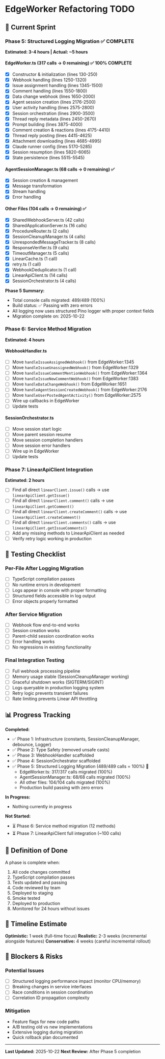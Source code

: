 # EdgeWorker Refactoring TODO

## 🎯 Current Sprint

### Phase 5: Structured Logging Migration ✅ COMPLETE
**Estimated: 3-4 hours | Actual: ~5 hours**

#### EdgeWorker.ts (317 calls → 0 remaining) ✅ 100% COMPLETE
- [x] Constructor & initialization (lines 130-250)
- [x] Webhook handling (lines 1250-1320)
- [x] Issue assignment handling (lines 1345-1500)
- [x] Comment handling (lines 1550-1800)
- [x] Data change webhook (lines 1650-2000)
- [x] Agent session creation (lines 2176-2500)
- [x] User activity handling (lines 2575-2800)
- [x] Session orchestration (lines 2900-3500)
- [x] Thread reply metadata (lines 2450-2670)
- [x] Prompt building (lines 3875-4000)
- [x] Comment creation & reactions (lines 4175-4410)
- [x] Thread reply posting (lines 4415-4625)
- [x] Attachment downloading (lines 4685-4995)
- [x] Claude runner config (lines 5170-5285)
- [x] Session resumption (lines 5820-6065)
- [x] State persistence (lines 5515-5545)

#### AgentSessionManager.ts (68 calls → 0 remaining) ✅
- [x] Session creation & management
- [x] Message transformation
- [x] Stream handling
- [x] Error handling

#### Other Files (104 calls → 0 remaining) ✅
- [x] SharedWebhookServer.ts (42 calls)
- [x] SharedApplicationServer.ts (16 calls)
- [x] ProcedureRouter.ts (2 calls)
- [x] SessionCleanupManager.ts (4 calls)
- [x] UnrespondedMessageTracker.ts (8 calls)
- [x] ResponseVerifier.ts (9 calls)
- [x] TimeoutManager.ts (5 calls)
- [x] LinearCache.ts (1 call)
- [x] retry.ts (1 call)
- [x] WebhookDeduplicator.ts (1 call)
- [x] LinearApiClient.ts (14 calls)
- [x] SessionOrchestrator.ts (4 calls)

**Phase 5 Summary:**
- Total console calls migrated: 489/489 (100%)
- Build status: ✅ Passing with zero errors
- All logging now uses structured Pino logger with proper context fields
- Migration complete on: 2025-10-22

### Phase 6: Service Method Migration
**Estimated: 4 hours**

#### WebhookHandler.ts
- [ ] Move `handleIssueAssignedWebhook()` from EdgeWorker:1345
- [ ] Move `handleIssueUnassignedWebhook()` from EdgeWorker:1329
- [ ] Move `handleIssueCommentMentionWebhook()` from EdgeWorker:1364
- [ ] Move `handleIssueNewCommentWebhook()` from EdgeWorker:1383
- [ ] Move `handleDataChangeWebhook()` from EdgeWorker:1651
- [ ] Move `handleAgentSessionCreatedWebhook()` from EdgeWorker:2176
- [ ] Move `handleUserPostedAgentActivity()` from EdgeWorker:2575
- [ ] Wire up callbacks in EdgeWorker
- [ ] Update tests

#### SessionOrchestrator.ts
- [ ] Move session start logic
- [ ] Move parent session resume
- [ ] Move session completion handlers
- [ ] Move session error handlers
- [ ] Wire up in EdgeWorker
- [ ] Update tests

### Phase 7: LinearApiClient Integration
**Estimated: 2 hours**

- [ ] Find all direct `linearClient.issue()` calls → use `linearApiClient.getIssue()`
- [ ] Find all direct `linearClient.comment()` calls → use `linearApiClient.getComment()`
- [ ] Find all direct `linearClient.createComment()` calls → use `linearApiClient.createComment()`
- [ ] Find all direct `linearClient.comments()` calls → use `linearApiClient.getIssueComments()`
- [ ] Add any missing methods to LinearApiClient as needed
- [ ] Verify retry logic working in production

## 🧪 Testing Checklist

### Per-File After Logging Migration
- [ ] TypeScript compilation passes
- [ ] No runtime errors in development
- [ ] Logs appear in console with proper formatting
- [ ] Structured fields accessible in log output
- [ ] Error objects properly formatted

### After Service Migration
- [ ] Webhook flow end-to-end works
- [ ] Session creation works
- [ ] Parent-child session coordination works
- [ ] Error handling works
- [ ] No regressions in existing functionality

### Final Integration Testing
- [ ] Full webhook processing pipeline
- [ ] Memory usage stable (SessionCleanupManager working)
- [ ] Graceful shutdown works (SIGTERM/SIGINT)
- [ ] Logs queryable in production logging system
- [ ] Retry logic prevents transient failures
- [ ] Rate limiting prevents Linear API throttling

## 📊 Progress Tracking

**Completed:**
- ✅ Phase 1: Infrastructure (constants, SessionCleanupManager, debounce, Logger)
- ✅ Phase 2: Type Safety (removed unsafe casts)
- ✅ Phase 3: WebhookHandler scaffolded
- ✅ Phase 4: SessionOrchestrator scaffolded
- ✅ Phase 5: Structured Logging Migration (489/489 calls = 100%) 🎉
  - EdgeWorker.ts: 317/317 calls migrated (100%)
  - AgentSessionManager.ts: 68/68 calls migrated (100%)
  - All other files: 104/104 calls migrated (100%)
  - Production build passing with zero errors

**In Progress:**
- Nothing currently in progress

**Not Started:**
- ⏳ Phase 6: Service method migration (12 methods)
- ⏳ Phase 7: LinearApiClient full integration (~100 calls)

## 🎯 Definition of Done

A phase is complete when:
1. All code changes committed
2. TypeScript compilation passes
3. Tests updated and passing
4. Code reviewed by team
5. Deployed to staging
6. Smoke tested
7. Deployed to production
8. Monitored for 24 hours without issues

## 📅 Timeline Estimate

**Optimistic:** 1 week (full-time focus)
**Realistic:** 2-3 weeks (incremental alongside features)
**Conservative:** 4 weeks (careful incremental rollout)

## 🚨 Blockers & Risks

### Potential Issues
- [ ] Structured logging performance impact (monitor CPU/memory)
- [ ] Breaking changes in service interfaces
- [ ] Race conditions in session coordination
- [ ] Correlation ID propagation complexity

### Mitigation
- Feature flags for new code paths
- A/B testing old vs new implementations
- Extensive logging during migration
- Quick rollback plan documented

---

**Last Updated:** 2025-10-22
**Next Review:** After Phase 5 completion
